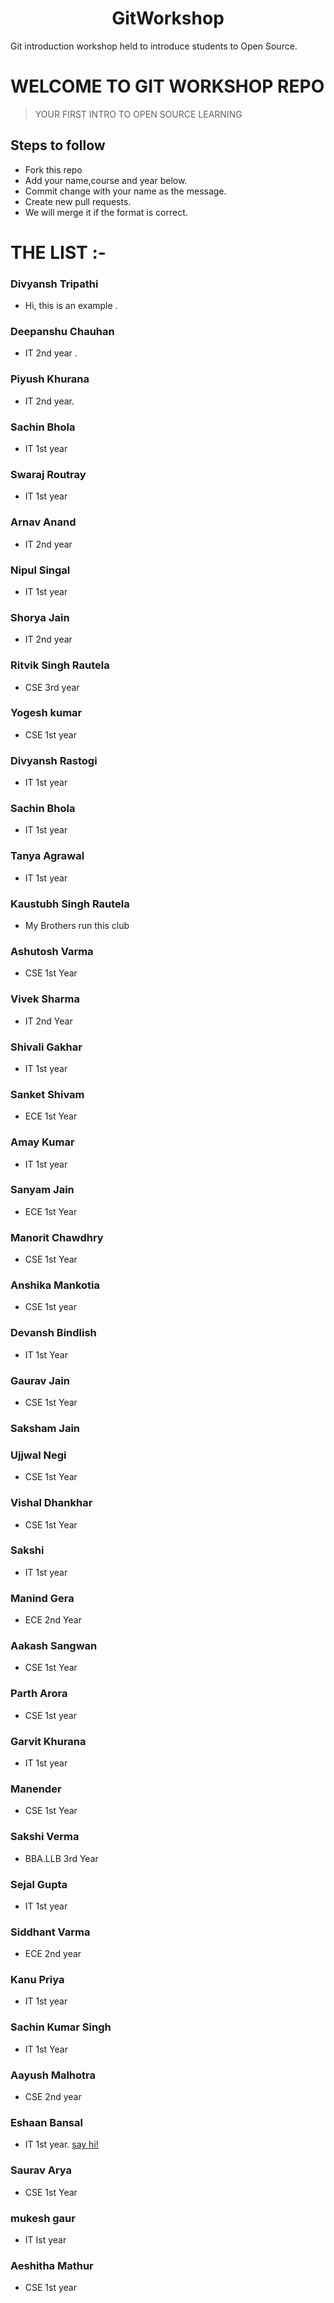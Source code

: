 <h1 align="center">GitWorkshop</h1>

Git introduction workshop held to introduce students to Open Source.

# WELCOME TO GIT WORKSHOP REPO

> YOUR FIRST INTRO TO OPEN SOURCE LEARNING

## Steps to follow
- Fork this repo
- Add your name,course and year below.
- Commit change with your name as the message.
- Create new pull requests.
- We will merge it if the format is correct.

# THE LIST :-

### Divyansh Tripathi
- Hi, this is an example .

### Deepanshu Chauhan
- IT 2nd year .

### Piyush Khurana
- IT 2nd year.

### Sachin Bhola 
- IT 1st year

### Swaraj Routray
- IT 1st year

### Arnav Anand
- IT 2nd year

### Nipul Singal
- IT 1st year

### Shorya Jain
- IT 2nd year
### Ritvik Singh Rautela
- CSE 3rd year

### Yogesh kumar 
- CSE 1st year

### Divyansh Rastogi
- IT 1st year

### Sachin Bhola 
- IT 1st year 

### Tanya Agrawal
- IT 1st year

### Kaustubh Singh Rautela 
- My Brothers run this club

### Ashutosh Varma
- CSE 1st Year

### Vivek Sharma
- IT 2nd Year

### Shivali Gakhar
- IT 1st year

### Sanket Shivam
- ECE 1st Year

### Amay Kumar
- IT 1st year

### Sanyam Jain
- ECE 1st Year

### Manorit Chawdhry 
- CSE 1st Year

### Anshika Mankotia
- CSE 1st year

### Devansh Bindlish
- IT 1st Year

### Gaurav Jain
- CSE 1st Year

### Saksham Jain

### Ujjwal Negi
- CSE 1st Year

### Vishal Dhankhar
- CSE 1st Year

### Sakshi 
- IT 1st year

### Manind Gera
- ECE 2nd Year

### Aakash Sangwan
- CSE 1st Year

### Parth Arora
- CSE 1st year

### Garvit Khurana
- IT 1st year 

### Manender 
- CSE 1st Year

### Sakshi Verma
- BBA.LLB 3rd Year

### Sejal Gupta
- IT 1st year

### Siddhant Varma
- ECE 2nd year

### Kanu Priya
- IT 1st year

### Sachin Kumar Singh
- IT 1st Year

### Aayush Malhotra
- CSE 2nd year

### Eshaan Bansal
- IT 1st year. [say hi!](https://eshaan7.github.io/)

### Saurav Arya
- CSE 1st Year


### mukesh gaur
- IT Ist year

### Aeshitha Mathur
- CSE 1st year
